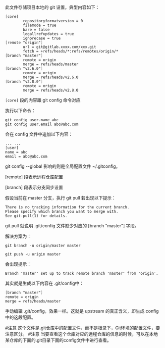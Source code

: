 此文件存储项目本地的 git 设置，典型内容如下：

```text
[core]
        repositoryformatversion = 0
        filemode = true
        bare = false
        logallrefupdates = true
        ignorecase = true
[remote "origin"]
        url = git@gitlab.xxxx.com/xxx.git
        fetch = +refs/heads/*:refs/remotes/origin/*
[branch "master"]
        remote = origin
        merge = refs/heads/master
[branch "v2.6.0"]
        remote = origin
        merge = refs/heads/v2.6.0
[branch "v2.8.0"]
        remote = origin
        merge = refs/heads/v2.8.0
```

`[core]` 段的内容跟 git config 命令对应

执行以下命令：

```text
git config user.name abc
git config user.email abc@abc.com
```

会在 config 文件中追加以下内容：

```text
... ...
[user]
name = abc
email = abc@abc.com
```

git config --global 影响的则是全局配置文件 ~/.gitconfig。

[remote] 段表示远程仓库配置

[branch] 段表示分支同步设置

假设当前在 master 分支，执行 git pull 若出现以下提示：

```text
There is no tracking information for the current branch.
Please specify which branch you want to merge with.
See git-pull(1) for details.
```

git pull 就说明 .git/config 文件缺少对应的 [branch "master"] 字段。

解决方案为：

```text
git branch -u origin/master master

git push -u origin master
```

会出现提示：

```text
Branch 'master' set up to track remote branch 'master' from 'origin'.
```

其实就是生成以下内容在 .git/config中：

```text
[branch "master"]
remote = origin
merge = refs/heads/master
```

手动编辑 .git/config，效果一样。这就是 upstream 的真正含义，即生成 config 中的这段配置。

#注意 这个文件是.git仓库中的配置文件，而不是根录下，Git环境的配置文件，要注意区分。
#注意 当要查看这个仓库对应的远程仓库的信息的时候，可以在本地某仓库的下面的.git目录下面的config文件中进行查看。
